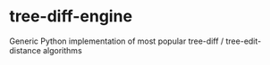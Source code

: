 # tree-diff-engine
Generic Python implementation of most popular tree-diff / tree-edit-distance algorithms
